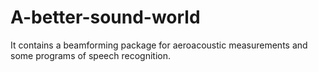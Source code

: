 # A-better-sound-world
It contains a beamforming package for aeroacoustic measurements and some programs of speech recognition. 

